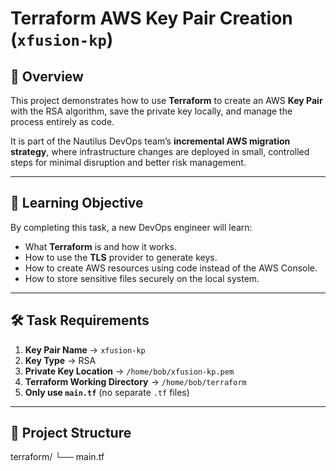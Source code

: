 # Terraform AWS Key Pair Creation (`xfusion-kp`)

## 📌 Overview
This project demonstrates how to use **Terraform** to create an AWS **Key Pair** with the RSA algorithm, save the private key locally, and manage the process entirely as code.

It is part of the Nautilus DevOps team’s **incremental AWS migration strategy**, where infrastructure changes are deployed in small, controlled steps for minimal disruption and better risk management.

---

## 🧠 Learning Objective
By completing this task, a new DevOps engineer will learn:
- What **Terraform** is and how it works.
- How to use the **TLS** provider to generate keys.
- How to create AWS resources using code instead of the AWS Console.
- How to store sensitive files securely on the local system.

---

## 🛠 Task Requirements
1. **Key Pair Name** → `xfusion-kp`
2. **Key Type** → RSA
3. **Private Key Location** → `/home/bob/xfusion-kp.pem`
4. **Terraform Working Directory** → `/home/bob/terraform`
5. **Only use `main.tf`** (no separate `.tf` files)

---

## 📂 Project Structure
terraform/
└── main.tf
